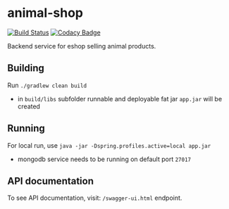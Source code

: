 # animal-shop

[![Build Status](https://travis-ci.com/mlehotsky13/animal-shop.svg?branch=main)](https://travis-ci.com/mlehotsky13/animal-shop) [![Codacy Badge](https://app.codacy.com/project/badge/Grade/bf8fcbac083048de8d89bd26f2d8fd95)](https://www.codacy.com/gh/mlehotsky13/animal-shop/dashboard?utm_source=github.com&amp;utm_medium=referral&amp;utm_content=mlehotsky13/animal-shop&amp;utm_campaign=Badge_Grade)

Backend service for eshop selling animal products.

## Building
Run `./gradlew clean build`
  - in `build/libs` subfolder runnable and deployable fat jar `app.jar` will be created

## Running
For local run, use `java -jar -Dspring.profiles.active=local app.jar`
  - mongodb service needs to be running on default port `27017`

## API documentation
To see API documentation, visit: `/swagger-ui.html` endpoint.
